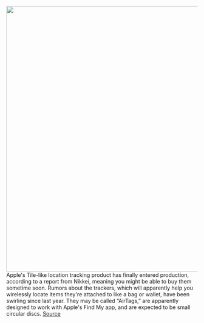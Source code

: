<img src='https://cdn.vox-cdn.com/thumbor/1Z2BGeeoLrdFh-YgiictSEgFogc=/0x0:3840x2160/1200x800/filters:focal(1613x773:2227x1387)/cdn.vox-cdn.com/uploads/chorus_image/image/67371396/B389.0.png' width='700px' /><br/>
Apple's Tile-like location tracking product has finally entered production, according to a report from Nikkei, meaning you might be able to buy them sometime soon. Rumors about the trackers, which will apparently help you wirelessly locate items they're attached to like a bag or wallet, have been swirling since last year. They may be called “AirTags,” are apparently designed to work with Apple's Find My app, and are expected to be small circular discs.
<a href='https://www.theverge.com/2020/9/8/21427380/apple-airtags-tile-competitor-production'> Source <a/>